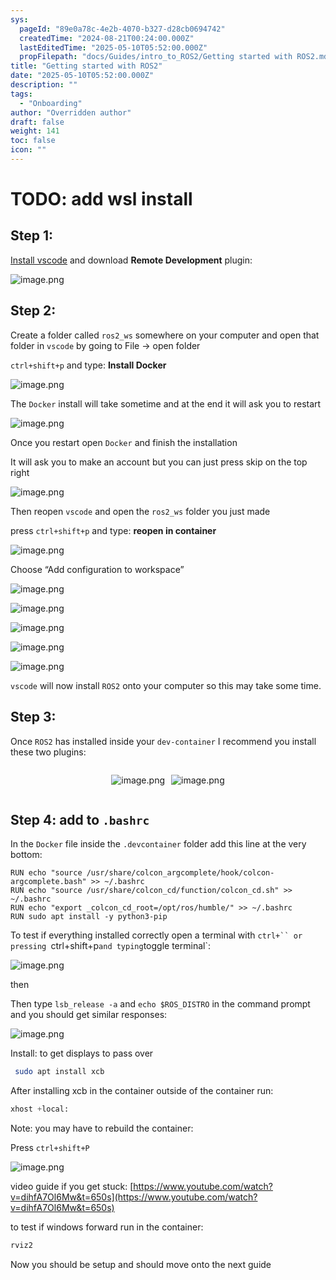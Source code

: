 ```yaml
---
sys:
  pageId: "89e0a78c-4e2b-4070-b327-d28cb0694742"
  createdTime: "2024-08-21T00:24:00.000Z"
  lastEditedTime: "2025-05-10T05:52:00.000Z"
  propFilepath: "docs/Guides/intro_to_ROS2/Getting started with ROS2.md"
title: "Getting started with ROS2"
date: "2025-05-10T05:52:00.000Z"
description: ""
tags:
  - "Onboarding"
author: "Overridden author"
draft: false
weight: 141
toc: false
icon: ""
---
```


# TODO: add wsl install

## Step 1:

[Install vscode](https://code.visualstudio.com/download) and download **Remote Development** plugin:

![image.png](https://prod-files-secure.s3.us-west-2.amazonaws.com/d518164a-d88e-44d1-a4ee-3adb3bd8bce0/efb52993-1881-4a40-b95e-6f020334f022/image.png?X-Amz-Algorithm=AWS4-HMAC-SHA256&X-Amz-Content-Sha256=UNSIGNED-PAYLOAD&X-Amz-Credential=ASIAZI2LB466Z37Y7IDS%2F20250718%2Fus-west-2%2Fs3%2Faws4_request&X-Amz-Date=20250718T181252Z&X-Amz-Expires=3600&X-Amz-Security-Token=IQoJb3JpZ2luX2VjEHoaCXVzLXdlc3QtMiJIMEYCIQCVtBNgrAX%2B2ilaFjvYfNYF7yeEdEyz%2BiHFK%2B4HMOYi%2BwIhAPKkijf73Ah5Nxp%2FF3bmTsnkGsK%2BtlBAfng37jXW1rluKogECJP%2F%2F%2F%2F%2F%2F%2F%2F%2F%2FwEQABoMNjM3NDIzMTgzODA1IgwOBnmjgwLIZppCJuEq3APDPMomFiLN59uLwCbfT2tQPJZDPN9QIOcObouHcR9BgmdwbuMy1qrelAW6tmb9p7iZcg%2FvKrrEAaqULHexd2LO7t9q5zp71s%2FVIBEiKbzzXIoLu1OA8zlrooeccbcGq96mWvgRpEg%2FESXaffXzyzmbIljGCzsJ%2F%2FwuSKbVFH45CWKq2lcgW2jFL8rEriCx%2Bi2ga%2BPOs8uZyOYKO7OZxrYmK6mbRz%2BJJBPyR4COqUPtaB1%2Fkx6xLSlQsGVfzCC3TqJVg%2BivKr9%2BpUkPY2JtwklYvgggC%2Bu9BtBxsezyAFQuLSmzl%2BXrV6ND7ZdvDYOIBFfObf246VAybTzMCrPghYDhKrp1%2BO7ThkSncNvY8XqhCwxc2nshjXKAhLoLujuil9FFI%2B1iFtrFmziq4%2FeVp905NHZpgbsUV%2FqaQ8lneLvOIi7KgA1u2iweaEmMirbJOenSleGu6oie1IvpLAIeW%2FMnQvLWmgvHvIvPDrxsft0u0GkWkcxz4EjhwXdCnatpMw2n1C7zZODnmm7vPvRtTLdpazNH2Ab6ZcjmOSzCefDytW%2F6V20OWcud4BxgPnFj9zF%2BzrlICcAMBPRni8WkhirIt1%2BQ63ymzED191p6IgW8WLlrtbevo2reCzyzVTCGmurDBjqkAcGZX73a1Qh6ilqtyRFow1NuifZt44UjOBxO4jEPgzYhSJ0zCsRMNvcox%2F7mAYUgW1QCC0jKGOQxGS7av3r%2BBaRfF32Im%2Fk%2FMFGu9DyCrmJIcZAfwLdKvPE1Yw5NcYCX%2FG%2BGjztJMMOFLOR1gT3kVSudr5uHJYja0J4W4FMIEmQ5wbO9ocCVfDlOLCfDa2%2By4fbBevpdQvq2VH07eRm%2F0i5nVdlY&X-Amz-Signature=8e89b15822a8a743d68d6c79fa006a688d2d1bebaa83e1c1ddc1609ae7485386&X-Amz-SignedHeaders=host&x-amz-checksum-mode=ENABLED&x-id=GetObject)

## Step 2:

Create a folder called `ros2_ws` somewhere on your computer and open that folder in `vscode` by going to File → open folder 

`ctrl+shift+p` and type: **Install Docker**

![image.png](https://prod-files-secure.s3.us-west-2.amazonaws.com/d518164a-d88e-44d1-a4ee-3adb3bd8bce0/2269dc0e-1cd5-47ff-bceb-c04ad9b2eab0/image.png?X-Amz-Algorithm=AWS4-HMAC-SHA256&X-Amz-Content-Sha256=UNSIGNED-PAYLOAD&X-Amz-Credential=ASIAZI2LB466Z37Y7IDS%2F20250718%2Fus-west-2%2Fs3%2Faws4_request&X-Amz-Date=20250718T181252Z&X-Amz-Expires=3600&X-Amz-Security-Token=IQoJb3JpZ2luX2VjEHoaCXVzLXdlc3QtMiJIMEYCIQCVtBNgrAX%2B2ilaFjvYfNYF7yeEdEyz%2BiHFK%2B4HMOYi%2BwIhAPKkijf73Ah5Nxp%2FF3bmTsnkGsK%2BtlBAfng37jXW1rluKogECJP%2F%2F%2F%2F%2F%2F%2F%2F%2F%2FwEQABoMNjM3NDIzMTgzODA1IgwOBnmjgwLIZppCJuEq3APDPMomFiLN59uLwCbfT2tQPJZDPN9QIOcObouHcR9BgmdwbuMy1qrelAW6tmb9p7iZcg%2FvKrrEAaqULHexd2LO7t9q5zp71s%2FVIBEiKbzzXIoLu1OA8zlrooeccbcGq96mWvgRpEg%2FESXaffXzyzmbIljGCzsJ%2F%2FwuSKbVFH45CWKq2lcgW2jFL8rEriCx%2Bi2ga%2BPOs8uZyOYKO7OZxrYmK6mbRz%2BJJBPyR4COqUPtaB1%2Fkx6xLSlQsGVfzCC3TqJVg%2BivKr9%2BpUkPY2JtwklYvgggC%2Bu9BtBxsezyAFQuLSmzl%2BXrV6ND7ZdvDYOIBFfObf246VAybTzMCrPghYDhKrp1%2BO7ThkSncNvY8XqhCwxc2nshjXKAhLoLujuil9FFI%2B1iFtrFmziq4%2FeVp905NHZpgbsUV%2FqaQ8lneLvOIi7KgA1u2iweaEmMirbJOenSleGu6oie1IvpLAIeW%2FMnQvLWmgvHvIvPDrxsft0u0GkWkcxz4EjhwXdCnatpMw2n1C7zZODnmm7vPvRtTLdpazNH2Ab6ZcjmOSzCefDytW%2F6V20OWcud4BxgPnFj9zF%2BzrlICcAMBPRni8WkhirIt1%2BQ63ymzED191p6IgW8WLlrtbevo2reCzyzVTCGmurDBjqkAcGZX73a1Qh6ilqtyRFow1NuifZt44UjOBxO4jEPgzYhSJ0zCsRMNvcox%2F7mAYUgW1QCC0jKGOQxGS7av3r%2BBaRfF32Im%2Fk%2FMFGu9DyCrmJIcZAfwLdKvPE1Yw5NcYCX%2FG%2BGjztJMMOFLOR1gT3kVSudr5uHJYja0J4W4FMIEmQ5wbO9ocCVfDlOLCfDa2%2By4fbBevpdQvq2VH07eRm%2F0i5nVdlY&X-Amz-Signature=606a3132b58b12f40619a2f3d0a66da55a4b2f99642f1fec01ac74d7b8182b5a&X-Amz-SignedHeaders=host&x-amz-checksum-mode=ENABLED&x-id=GetObject)

The `Docker` install will take sometime and at the end it will ask you to restart

![image.png](https://prod-files-secure.s3.us-west-2.amazonaws.com/d518164a-d88e-44d1-a4ee-3adb3bd8bce0/ed233f78-be33-4b1f-b89c-9c346c0e961e/image.png?X-Amz-Algorithm=AWS4-HMAC-SHA256&X-Amz-Content-Sha256=UNSIGNED-PAYLOAD&X-Amz-Credential=ASIAZI2LB466Z37Y7IDS%2F20250718%2Fus-west-2%2Fs3%2Faws4_request&X-Amz-Date=20250718T181252Z&X-Amz-Expires=3600&X-Amz-Security-Token=IQoJb3JpZ2luX2VjEHoaCXVzLXdlc3QtMiJIMEYCIQCVtBNgrAX%2B2ilaFjvYfNYF7yeEdEyz%2BiHFK%2B4HMOYi%2BwIhAPKkijf73Ah5Nxp%2FF3bmTsnkGsK%2BtlBAfng37jXW1rluKogECJP%2F%2F%2F%2F%2F%2F%2F%2F%2F%2FwEQABoMNjM3NDIzMTgzODA1IgwOBnmjgwLIZppCJuEq3APDPMomFiLN59uLwCbfT2tQPJZDPN9QIOcObouHcR9BgmdwbuMy1qrelAW6tmb9p7iZcg%2FvKrrEAaqULHexd2LO7t9q5zp71s%2FVIBEiKbzzXIoLu1OA8zlrooeccbcGq96mWvgRpEg%2FESXaffXzyzmbIljGCzsJ%2F%2FwuSKbVFH45CWKq2lcgW2jFL8rEriCx%2Bi2ga%2BPOs8uZyOYKO7OZxrYmK6mbRz%2BJJBPyR4COqUPtaB1%2Fkx6xLSlQsGVfzCC3TqJVg%2BivKr9%2BpUkPY2JtwklYvgggC%2Bu9BtBxsezyAFQuLSmzl%2BXrV6ND7ZdvDYOIBFfObf246VAybTzMCrPghYDhKrp1%2BO7ThkSncNvY8XqhCwxc2nshjXKAhLoLujuil9FFI%2B1iFtrFmziq4%2FeVp905NHZpgbsUV%2FqaQ8lneLvOIi7KgA1u2iweaEmMirbJOenSleGu6oie1IvpLAIeW%2FMnQvLWmgvHvIvPDrxsft0u0GkWkcxz4EjhwXdCnatpMw2n1C7zZODnmm7vPvRtTLdpazNH2Ab6ZcjmOSzCefDytW%2F6V20OWcud4BxgPnFj9zF%2BzrlICcAMBPRni8WkhirIt1%2BQ63ymzED191p6IgW8WLlrtbevo2reCzyzVTCGmurDBjqkAcGZX73a1Qh6ilqtyRFow1NuifZt44UjOBxO4jEPgzYhSJ0zCsRMNvcox%2F7mAYUgW1QCC0jKGOQxGS7av3r%2BBaRfF32Im%2Fk%2FMFGu9DyCrmJIcZAfwLdKvPE1Yw5NcYCX%2FG%2BGjztJMMOFLOR1gT3kVSudr5uHJYja0J4W4FMIEmQ5wbO9ocCVfDlOLCfDa2%2By4fbBevpdQvq2VH07eRm%2F0i5nVdlY&X-Amz-Signature=df1d5e560fb8fabb4e37948387964ae2e62e47884864d71d1c54289d218fd54f&X-Amz-SignedHeaders=host&x-amz-checksum-mode=ENABLED&x-id=GetObject)

Once you restart open `Docker` and finish the installation

It will ask you to make an account but you can just press skip on the top right

![image.png](https://prod-files-secure.s3.us-west-2.amazonaws.com/d518164a-d88e-44d1-a4ee-3adb3bd8bce0/21010ad9-1659-4fd9-9f59-9932a09b2a3d/image.png?X-Amz-Algorithm=AWS4-HMAC-SHA256&X-Amz-Content-Sha256=UNSIGNED-PAYLOAD&X-Amz-Credential=ASIAZI2LB466Z37Y7IDS%2F20250718%2Fus-west-2%2Fs3%2Faws4_request&X-Amz-Date=20250718T181252Z&X-Amz-Expires=3600&X-Amz-Security-Token=IQoJb3JpZ2luX2VjEHoaCXVzLXdlc3QtMiJIMEYCIQCVtBNgrAX%2B2ilaFjvYfNYF7yeEdEyz%2BiHFK%2B4HMOYi%2BwIhAPKkijf73Ah5Nxp%2FF3bmTsnkGsK%2BtlBAfng37jXW1rluKogECJP%2F%2F%2F%2F%2F%2F%2F%2F%2F%2FwEQABoMNjM3NDIzMTgzODA1IgwOBnmjgwLIZppCJuEq3APDPMomFiLN59uLwCbfT2tQPJZDPN9QIOcObouHcR9BgmdwbuMy1qrelAW6tmb9p7iZcg%2FvKrrEAaqULHexd2LO7t9q5zp71s%2FVIBEiKbzzXIoLu1OA8zlrooeccbcGq96mWvgRpEg%2FESXaffXzyzmbIljGCzsJ%2F%2FwuSKbVFH45CWKq2lcgW2jFL8rEriCx%2Bi2ga%2BPOs8uZyOYKO7OZxrYmK6mbRz%2BJJBPyR4COqUPtaB1%2Fkx6xLSlQsGVfzCC3TqJVg%2BivKr9%2BpUkPY2JtwklYvgggC%2Bu9BtBxsezyAFQuLSmzl%2BXrV6ND7ZdvDYOIBFfObf246VAybTzMCrPghYDhKrp1%2BO7ThkSncNvY8XqhCwxc2nshjXKAhLoLujuil9FFI%2B1iFtrFmziq4%2FeVp905NHZpgbsUV%2FqaQ8lneLvOIi7KgA1u2iweaEmMirbJOenSleGu6oie1IvpLAIeW%2FMnQvLWmgvHvIvPDrxsft0u0GkWkcxz4EjhwXdCnatpMw2n1C7zZODnmm7vPvRtTLdpazNH2Ab6ZcjmOSzCefDytW%2F6V20OWcud4BxgPnFj9zF%2BzrlICcAMBPRni8WkhirIt1%2BQ63ymzED191p6IgW8WLlrtbevo2reCzyzVTCGmurDBjqkAcGZX73a1Qh6ilqtyRFow1NuifZt44UjOBxO4jEPgzYhSJ0zCsRMNvcox%2F7mAYUgW1QCC0jKGOQxGS7av3r%2BBaRfF32Im%2Fk%2FMFGu9DyCrmJIcZAfwLdKvPE1Yw5NcYCX%2FG%2BGjztJMMOFLOR1gT3kVSudr5uHJYja0J4W4FMIEmQ5wbO9ocCVfDlOLCfDa2%2By4fbBevpdQvq2VH07eRm%2F0i5nVdlY&X-Amz-Signature=1b64b17cd1c81036e88ccbd99f4f33ae360c7e35262aec57865ed8f4b926869e&X-Amz-SignedHeaders=host&x-amz-checksum-mode=ENABLED&x-id=GetObject)

Then reopen `vscode` and open the `ros2_ws` folder you just made

press `ctrl+shift+p` and type: **reopen in container**

![image.png](https://prod-files-secure.s3.us-west-2.amazonaws.com/d518164a-d88e-44d1-a4ee-3adb3bd8bce0/4e93b8c2-41ad-488c-8095-c74205196118/image.png?X-Amz-Algorithm=AWS4-HMAC-SHA256&X-Amz-Content-Sha256=UNSIGNED-PAYLOAD&X-Amz-Credential=ASIAZI2LB466Z37Y7IDS%2F20250718%2Fus-west-2%2Fs3%2Faws4_request&X-Amz-Date=20250718T181252Z&X-Amz-Expires=3600&X-Amz-Security-Token=IQoJb3JpZ2luX2VjEHoaCXVzLXdlc3QtMiJIMEYCIQCVtBNgrAX%2B2ilaFjvYfNYF7yeEdEyz%2BiHFK%2B4HMOYi%2BwIhAPKkijf73Ah5Nxp%2FF3bmTsnkGsK%2BtlBAfng37jXW1rluKogECJP%2F%2F%2F%2F%2F%2F%2F%2F%2F%2FwEQABoMNjM3NDIzMTgzODA1IgwOBnmjgwLIZppCJuEq3APDPMomFiLN59uLwCbfT2tQPJZDPN9QIOcObouHcR9BgmdwbuMy1qrelAW6tmb9p7iZcg%2FvKrrEAaqULHexd2LO7t9q5zp71s%2FVIBEiKbzzXIoLu1OA8zlrooeccbcGq96mWvgRpEg%2FESXaffXzyzmbIljGCzsJ%2F%2FwuSKbVFH45CWKq2lcgW2jFL8rEriCx%2Bi2ga%2BPOs8uZyOYKO7OZxrYmK6mbRz%2BJJBPyR4COqUPtaB1%2Fkx6xLSlQsGVfzCC3TqJVg%2BivKr9%2BpUkPY2JtwklYvgggC%2Bu9BtBxsezyAFQuLSmzl%2BXrV6ND7ZdvDYOIBFfObf246VAybTzMCrPghYDhKrp1%2BO7ThkSncNvY8XqhCwxc2nshjXKAhLoLujuil9FFI%2B1iFtrFmziq4%2FeVp905NHZpgbsUV%2FqaQ8lneLvOIi7KgA1u2iweaEmMirbJOenSleGu6oie1IvpLAIeW%2FMnQvLWmgvHvIvPDrxsft0u0GkWkcxz4EjhwXdCnatpMw2n1C7zZODnmm7vPvRtTLdpazNH2Ab6ZcjmOSzCefDytW%2F6V20OWcud4BxgPnFj9zF%2BzrlICcAMBPRni8WkhirIt1%2BQ63ymzED191p6IgW8WLlrtbevo2reCzyzVTCGmurDBjqkAcGZX73a1Qh6ilqtyRFow1NuifZt44UjOBxO4jEPgzYhSJ0zCsRMNvcox%2F7mAYUgW1QCC0jKGOQxGS7av3r%2BBaRfF32Im%2Fk%2FMFGu9DyCrmJIcZAfwLdKvPE1Yw5NcYCX%2FG%2BGjztJMMOFLOR1gT3kVSudr5uHJYja0J4W4FMIEmQ5wbO9ocCVfDlOLCfDa2%2By4fbBevpdQvq2VH07eRm%2F0i5nVdlY&X-Amz-Signature=882a84cd7880d5af6fffb696467299faada1292f8ecd4ca025c46c73f10e0b57&X-Amz-SignedHeaders=host&x-amz-checksum-mode=ENABLED&x-id=GetObject)

Choose “Add configuration to workspace”

![image.png](https://prod-files-secure.s3.us-west-2.amazonaws.com/d518164a-d88e-44d1-a4ee-3adb3bd8bce0/9560b282-5060-4989-ba37-97e7b2c22476/image.png?X-Amz-Algorithm=AWS4-HMAC-SHA256&X-Amz-Content-Sha256=UNSIGNED-PAYLOAD&X-Amz-Credential=ASIAZI2LB466Z37Y7IDS%2F20250718%2Fus-west-2%2Fs3%2Faws4_request&X-Amz-Date=20250718T181252Z&X-Amz-Expires=3600&X-Amz-Security-Token=IQoJb3JpZ2luX2VjEHoaCXVzLXdlc3QtMiJIMEYCIQCVtBNgrAX%2B2ilaFjvYfNYF7yeEdEyz%2BiHFK%2B4HMOYi%2BwIhAPKkijf73Ah5Nxp%2FF3bmTsnkGsK%2BtlBAfng37jXW1rluKogECJP%2F%2F%2F%2F%2F%2F%2F%2F%2F%2FwEQABoMNjM3NDIzMTgzODA1IgwOBnmjgwLIZppCJuEq3APDPMomFiLN59uLwCbfT2tQPJZDPN9QIOcObouHcR9BgmdwbuMy1qrelAW6tmb9p7iZcg%2FvKrrEAaqULHexd2LO7t9q5zp71s%2FVIBEiKbzzXIoLu1OA8zlrooeccbcGq96mWvgRpEg%2FESXaffXzyzmbIljGCzsJ%2F%2FwuSKbVFH45CWKq2lcgW2jFL8rEriCx%2Bi2ga%2BPOs8uZyOYKO7OZxrYmK6mbRz%2BJJBPyR4COqUPtaB1%2Fkx6xLSlQsGVfzCC3TqJVg%2BivKr9%2BpUkPY2JtwklYvgggC%2Bu9BtBxsezyAFQuLSmzl%2BXrV6ND7ZdvDYOIBFfObf246VAybTzMCrPghYDhKrp1%2BO7ThkSncNvY8XqhCwxc2nshjXKAhLoLujuil9FFI%2B1iFtrFmziq4%2FeVp905NHZpgbsUV%2FqaQ8lneLvOIi7KgA1u2iweaEmMirbJOenSleGu6oie1IvpLAIeW%2FMnQvLWmgvHvIvPDrxsft0u0GkWkcxz4EjhwXdCnatpMw2n1C7zZODnmm7vPvRtTLdpazNH2Ab6ZcjmOSzCefDytW%2F6V20OWcud4BxgPnFj9zF%2BzrlICcAMBPRni8WkhirIt1%2BQ63ymzED191p6IgW8WLlrtbevo2reCzyzVTCGmurDBjqkAcGZX73a1Qh6ilqtyRFow1NuifZt44UjOBxO4jEPgzYhSJ0zCsRMNvcox%2F7mAYUgW1QCC0jKGOQxGS7av3r%2BBaRfF32Im%2Fk%2FMFGu9DyCrmJIcZAfwLdKvPE1Yw5NcYCX%2FG%2BGjztJMMOFLOR1gT3kVSudr5uHJYja0J4W4FMIEmQ5wbO9ocCVfDlOLCfDa2%2By4fbBevpdQvq2VH07eRm%2F0i5nVdlY&X-Amz-Signature=eb44cbeaf1c5a0f2ef1ca4c28f4a31a968db48bd79a1a6bc38cad77018fc67b9&X-Amz-SignedHeaders=host&x-amz-checksum-mode=ENABLED&x-id=GetObject)

![image.png](https://prod-files-secure.s3.us-west-2.amazonaws.com/d518164a-d88e-44d1-a4ee-3adb3bd8bce0/2ee63f81-886b-48e8-a553-dc6e5eac99e4/image.png?X-Amz-Algorithm=AWS4-HMAC-SHA256&X-Amz-Content-Sha256=UNSIGNED-PAYLOAD&X-Amz-Credential=ASIAZI2LB466Z37Y7IDS%2F20250718%2Fus-west-2%2Fs3%2Faws4_request&X-Amz-Date=20250718T181252Z&X-Amz-Expires=3600&X-Amz-Security-Token=IQoJb3JpZ2luX2VjEHoaCXVzLXdlc3QtMiJIMEYCIQCVtBNgrAX%2B2ilaFjvYfNYF7yeEdEyz%2BiHFK%2B4HMOYi%2BwIhAPKkijf73Ah5Nxp%2FF3bmTsnkGsK%2BtlBAfng37jXW1rluKogECJP%2F%2F%2F%2F%2F%2F%2F%2F%2F%2FwEQABoMNjM3NDIzMTgzODA1IgwOBnmjgwLIZppCJuEq3APDPMomFiLN59uLwCbfT2tQPJZDPN9QIOcObouHcR9BgmdwbuMy1qrelAW6tmb9p7iZcg%2FvKrrEAaqULHexd2LO7t9q5zp71s%2FVIBEiKbzzXIoLu1OA8zlrooeccbcGq96mWvgRpEg%2FESXaffXzyzmbIljGCzsJ%2F%2FwuSKbVFH45CWKq2lcgW2jFL8rEriCx%2Bi2ga%2BPOs8uZyOYKO7OZxrYmK6mbRz%2BJJBPyR4COqUPtaB1%2Fkx6xLSlQsGVfzCC3TqJVg%2BivKr9%2BpUkPY2JtwklYvgggC%2Bu9BtBxsezyAFQuLSmzl%2BXrV6ND7ZdvDYOIBFfObf246VAybTzMCrPghYDhKrp1%2BO7ThkSncNvY8XqhCwxc2nshjXKAhLoLujuil9FFI%2B1iFtrFmziq4%2FeVp905NHZpgbsUV%2FqaQ8lneLvOIi7KgA1u2iweaEmMirbJOenSleGu6oie1IvpLAIeW%2FMnQvLWmgvHvIvPDrxsft0u0GkWkcxz4EjhwXdCnatpMw2n1C7zZODnmm7vPvRtTLdpazNH2Ab6ZcjmOSzCefDytW%2F6V20OWcud4BxgPnFj9zF%2BzrlICcAMBPRni8WkhirIt1%2BQ63ymzED191p6IgW8WLlrtbevo2reCzyzVTCGmurDBjqkAcGZX73a1Qh6ilqtyRFow1NuifZt44UjOBxO4jEPgzYhSJ0zCsRMNvcox%2F7mAYUgW1QCC0jKGOQxGS7av3r%2BBaRfF32Im%2Fk%2FMFGu9DyCrmJIcZAfwLdKvPE1Yw5NcYCX%2FG%2BGjztJMMOFLOR1gT3kVSudr5uHJYja0J4W4FMIEmQ5wbO9ocCVfDlOLCfDa2%2By4fbBevpdQvq2VH07eRm%2F0i5nVdlY&X-Amz-Signature=aebae896ed287b4acb427deecdf2d93a1611f5f7b6c0447b78928067d76c0ebc&X-Amz-SignedHeaders=host&x-amz-checksum-mode=ENABLED&x-id=GetObject)

![image.png](https://prod-files-secure.s3.us-west-2.amazonaws.com/d518164a-d88e-44d1-a4ee-3adb3bd8bce0/ae1580b2-b048-407e-aed9-b584224a7a04/image.png?X-Amz-Algorithm=AWS4-HMAC-SHA256&X-Amz-Content-Sha256=UNSIGNED-PAYLOAD&X-Amz-Credential=ASIAZI2LB466Z37Y7IDS%2F20250718%2Fus-west-2%2Fs3%2Faws4_request&X-Amz-Date=20250718T181252Z&X-Amz-Expires=3600&X-Amz-Security-Token=IQoJb3JpZ2luX2VjEHoaCXVzLXdlc3QtMiJIMEYCIQCVtBNgrAX%2B2ilaFjvYfNYF7yeEdEyz%2BiHFK%2B4HMOYi%2BwIhAPKkijf73Ah5Nxp%2FF3bmTsnkGsK%2BtlBAfng37jXW1rluKogECJP%2F%2F%2F%2F%2F%2F%2F%2F%2F%2FwEQABoMNjM3NDIzMTgzODA1IgwOBnmjgwLIZppCJuEq3APDPMomFiLN59uLwCbfT2tQPJZDPN9QIOcObouHcR9BgmdwbuMy1qrelAW6tmb9p7iZcg%2FvKrrEAaqULHexd2LO7t9q5zp71s%2FVIBEiKbzzXIoLu1OA8zlrooeccbcGq96mWvgRpEg%2FESXaffXzyzmbIljGCzsJ%2F%2FwuSKbVFH45CWKq2lcgW2jFL8rEriCx%2Bi2ga%2BPOs8uZyOYKO7OZxrYmK6mbRz%2BJJBPyR4COqUPtaB1%2Fkx6xLSlQsGVfzCC3TqJVg%2BivKr9%2BpUkPY2JtwklYvgggC%2Bu9BtBxsezyAFQuLSmzl%2BXrV6ND7ZdvDYOIBFfObf246VAybTzMCrPghYDhKrp1%2BO7ThkSncNvY8XqhCwxc2nshjXKAhLoLujuil9FFI%2B1iFtrFmziq4%2FeVp905NHZpgbsUV%2FqaQ8lneLvOIi7KgA1u2iweaEmMirbJOenSleGu6oie1IvpLAIeW%2FMnQvLWmgvHvIvPDrxsft0u0GkWkcxz4EjhwXdCnatpMw2n1C7zZODnmm7vPvRtTLdpazNH2Ab6ZcjmOSzCefDytW%2F6V20OWcud4BxgPnFj9zF%2BzrlICcAMBPRni8WkhirIt1%2BQ63ymzED191p6IgW8WLlrtbevo2reCzyzVTCGmurDBjqkAcGZX73a1Qh6ilqtyRFow1NuifZt44UjOBxO4jEPgzYhSJ0zCsRMNvcox%2F7mAYUgW1QCC0jKGOQxGS7av3r%2BBaRfF32Im%2Fk%2FMFGu9DyCrmJIcZAfwLdKvPE1Yw5NcYCX%2FG%2BGjztJMMOFLOR1gT3kVSudr5uHJYja0J4W4FMIEmQ5wbO9ocCVfDlOLCfDa2%2By4fbBevpdQvq2VH07eRm%2F0i5nVdlY&X-Amz-Signature=f200c0416db35b785ffbaba997ae5fc63ab8482ed650f7a7585ddbf589f59b17&X-Amz-SignedHeaders=host&x-amz-checksum-mode=ENABLED&x-id=GetObject)

![image.png](https://prod-files-secure.s3.us-west-2.amazonaws.com/d518164a-d88e-44d1-a4ee-3adb3bd8bce0/53255b28-f75e-430f-b9e3-c0ac8577e42b/image.png?X-Amz-Algorithm=AWS4-HMAC-SHA256&X-Amz-Content-Sha256=UNSIGNED-PAYLOAD&X-Amz-Credential=ASIAZI2LB466Z37Y7IDS%2F20250718%2Fus-west-2%2Fs3%2Faws4_request&X-Amz-Date=20250718T181252Z&X-Amz-Expires=3600&X-Amz-Security-Token=IQoJb3JpZ2luX2VjEHoaCXVzLXdlc3QtMiJIMEYCIQCVtBNgrAX%2B2ilaFjvYfNYF7yeEdEyz%2BiHFK%2B4HMOYi%2BwIhAPKkijf73Ah5Nxp%2FF3bmTsnkGsK%2BtlBAfng37jXW1rluKogECJP%2F%2F%2F%2F%2F%2F%2F%2F%2F%2FwEQABoMNjM3NDIzMTgzODA1IgwOBnmjgwLIZppCJuEq3APDPMomFiLN59uLwCbfT2tQPJZDPN9QIOcObouHcR9BgmdwbuMy1qrelAW6tmb9p7iZcg%2FvKrrEAaqULHexd2LO7t9q5zp71s%2FVIBEiKbzzXIoLu1OA8zlrooeccbcGq96mWvgRpEg%2FESXaffXzyzmbIljGCzsJ%2F%2FwuSKbVFH45CWKq2lcgW2jFL8rEriCx%2Bi2ga%2BPOs8uZyOYKO7OZxrYmK6mbRz%2BJJBPyR4COqUPtaB1%2Fkx6xLSlQsGVfzCC3TqJVg%2BivKr9%2BpUkPY2JtwklYvgggC%2Bu9BtBxsezyAFQuLSmzl%2BXrV6ND7ZdvDYOIBFfObf246VAybTzMCrPghYDhKrp1%2BO7ThkSncNvY8XqhCwxc2nshjXKAhLoLujuil9FFI%2B1iFtrFmziq4%2FeVp905NHZpgbsUV%2FqaQ8lneLvOIi7KgA1u2iweaEmMirbJOenSleGu6oie1IvpLAIeW%2FMnQvLWmgvHvIvPDrxsft0u0GkWkcxz4EjhwXdCnatpMw2n1C7zZODnmm7vPvRtTLdpazNH2Ab6ZcjmOSzCefDytW%2F6V20OWcud4BxgPnFj9zF%2BzrlICcAMBPRni8WkhirIt1%2BQ63ymzED191p6IgW8WLlrtbevo2reCzyzVTCGmurDBjqkAcGZX73a1Qh6ilqtyRFow1NuifZt44UjOBxO4jEPgzYhSJ0zCsRMNvcox%2F7mAYUgW1QCC0jKGOQxGS7av3r%2BBaRfF32Im%2Fk%2FMFGu9DyCrmJIcZAfwLdKvPE1Yw5NcYCX%2FG%2BGjztJMMOFLOR1gT3kVSudr5uHJYja0J4W4FMIEmQ5wbO9ocCVfDlOLCfDa2%2By4fbBevpdQvq2VH07eRm%2F0i5nVdlY&X-Amz-Signature=7c2237d12dfe7b69b275c03b66af9b69494420bbb050d0e5abbb7fa89e26bfcb&X-Amz-SignedHeaders=host&x-amz-checksum-mode=ENABLED&x-id=GetObject)

![image.png](https://prod-files-secure.s3.us-west-2.amazonaws.com/d518164a-d88e-44d1-a4ee-3adb3bd8bce0/7c562767-5af9-4ffb-97d1-327bcdf4ee00/image.png?X-Amz-Algorithm=AWS4-HMAC-SHA256&X-Amz-Content-Sha256=UNSIGNED-PAYLOAD&X-Amz-Credential=ASIAZI2LB466Z37Y7IDS%2F20250718%2Fus-west-2%2Fs3%2Faws4_request&X-Amz-Date=20250718T181252Z&X-Amz-Expires=3600&X-Amz-Security-Token=IQoJb3JpZ2luX2VjEHoaCXVzLXdlc3QtMiJIMEYCIQCVtBNgrAX%2B2ilaFjvYfNYF7yeEdEyz%2BiHFK%2B4HMOYi%2BwIhAPKkijf73Ah5Nxp%2FF3bmTsnkGsK%2BtlBAfng37jXW1rluKogECJP%2F%2F%2F%2F%2F%2F%2F%2F%2F%2FwEQABoMNjM3NDIzMTgzODA1IgwOBnmjgwLIZppCJuEq3APDPMomFiLN59uLwCbfT2tQPJZDPN9QIOcObouHcR9BgmdwbuMy1qrelAW6tmb9p7iZcg%2FvKrrEAaqULHexd2LO7t9q5zp71s%2FVIBEiKbzzXIoLu1OA8zlrooeccbcGq96mWvgRpEg%2FESXaffXzyzmbIljGCzsJ%2F%2FwuSKbVFH45CWKq2lcgW2jFL8rEriCx%2Bi2ga%2BPOs8uZyOYKO7OZxrYmK6mbRz%2BJJBPyR4COqUPtaB1%2Fkx6xLSlQsGVfzCC3TqJVg%2BivKr9%2BpUkPY2JtwklYvgggC%2Bu9BtBxsezyAFQuLSmzl%2BXrV6ND7ZdvDYOIBFfObf246VAybTzMCrPghYDhKrp1%2BO7ThkSncNvY8XqhCwxc2nshjXKAhLoLujuil9FFI%2B1iFtrFmziq4%2FeVp905NHZpgbsUV%2FqaQ8lneLvOIi7KgA1u2iweaEmMirbJOenSleGu6oie1IvpLAIeW%2FMnQvLWmgvHvIvPDrxsft0u0GkWkcxz4EjhwXdCnatpMw2n1C7zZODnmm7vPvRtTLdpazNH2Ab6ZcjmOSzCefDytW%2F6V20OWcud4BxgPnFj9zF%2BzrlICcAMBPRni8WkhirIt1%2BQ63ymzED191p6IgW8WLlrtbevo2reCzyzVTCGmurDBjqkAcGZX73a1Qh6ilqtyRFow1NuifZt44UjOBxO4jEPgzYhSJ0zCsRMNvcox%2F7mAYUgW1QCC0jKGOQxGS7av3r%2BBaRfF32Im%2Fk%2FMFGu9DyCrmJIcZAfwLdKvPE1Yw5NcYCX%2FG%2BGjztJMMOFLOR1gT3kVSudr5uHJYja0J4W4FMIEmQ5wbO9ocCVfDlOLCfDa2%2By4fbBevpdQvq2VH07eRm%2F0i5nVdlY&X-Amz-Signature=f540f7b35cca66215ba84cb2bfd12f66c1447ebea48341cf11fbd6fb182a4cef&X-Amz-SignedHeaders=host&x-amz-checksum-mode=ENABLED&x-id=GetObject)

`vscode` will now install `ROS2` onto your computer so this may take some time.

## Step 3:

Once `ROS2` has installed inside your `dev-container` I recommend you install these two plugins:

<div style="display: flex;flex-direction: row; column-gap:10px; max-width: 630px;justify-content: center;">
<div>

![image.png](https://prod-files-secure.s3.us-west-2.amazonaws.com/d518164a-d88e-44d1-a4ee-3adb3bd8bce0/3fc3d550-5a54-4ba1-ba6b-faa01cdb7369/image.png?X-Amz-Algorithm=AWS4-HMAC-SHA256&X-Amz-Content-Sha256=UNSIGNED-PAYLOAD&X-Amz-Credential=ASIAZI2LB466WX4TRXBA%2F20250718%2Fus-west-2%2Fs3%2Faws4_request&X-Amz-Date=20250718T181253Z&X-Amz-Expires=3600&X-Amz-Security-Token=IQoJb3JpZ2luX2VjEHoaCXVzLXdlc3QtMiJIMEYCIQDYKKcossKzCSuEUs%2B3mD8htthMDLwKVjc9HczyfkEpJAIhAIxhobohWozhmjCySd6skbQAX%2BCr1XKw0%2FNychDv2Mp8KogECJP%2F%2F%2F%2F%2F%2F%2F%2F%2F%2FwEQABoMNjM3NDIzMTgzODA1Igx5Tc5K3hof55uix%2Fwq3AMG7PL27NpDDlx34%2FnsMSEtz5uCbv1hmlz%2FkJ6kKtdhSwKaXBhCYFn7puX%2FYyxVFBeWJ3%2FEHFeOxghT0aQ3yPCGQiCndBPbKzwp2grr7ZgmslwtOe7XrRn4K86u%2BHD%2F8MfHZ%2FgBit88eu%2BXOikY7Gg3FMesDAITt%2BIwWI9zQ7fm8gnScm78xXY2RkIRS%2BxroSt8rGhl1SX4CAkgq1%2BnTTuddHyWvAsA%2Bh%2BOc9DasEah8klDIhP%2BQsZ7CNlsY1ookB9KeaZIOnK17asWSzVAendGwbcmp%2FAbUboFxQsbAV4qKTkyV22wUnSfaRpY%2Fzybo3HGftfyZioRNAhmtgQRggQJzR0UyqMPhA0vv%2FOd5V0PsooHf3C5Uz6gFNzSXi5X7NMayC9C4WvkPFwJmAuaMopYK47T3imqZ7oBqCVYylmrXqVcr7zwLbQwRugijJ1U6QfMrzDN3B5P7r7eZa4W8WYAlaU78wfpEkyY1YvZO0nn77%2BbJy8eA%2FBzRhl1NqIZemdEX3h93D%2FFJNbcqqazSIviRwodm3RC9HZa6Wspt8OLl0PtnRU5xEjYGqhGlKmgZ0ItuTET5IUfBg96%2B9z3xPLnktvkefAChf97Ho99NO0crhVRlpeVA2Lw7s8wrTCDmurDBjqkAXHbJyl9P%2FVnWS98jdue%2F37y%2BuC7EvM8AWWI4gavjsXxeN1qmcDUvIuzzkEJONnuA3gXNkXWQ1KHL6uTkGwYdlf3YisbT3btEpdrODhVCeSS6vMp2B9FR7y28LWhFS%2FDsgLdL%2FyD3TYlbPGYQ3lsC7aW94gJ5qw%2FEGtplGydn4i1%2FBhP2C%2F5Pe42dvdblZJ%2BDSMsMZ8SaSRxqv547eOLMgwCchQv&X-Amz-Signature=1d1bc182038ccab251f74f146807882f66b4b1d0fe70bb0232a45df4bb52985a&X-Amz-SignedHeaders=host&x-amz-checksum-mode=ENABLED&x-id=GetObject)

</div>
<div>

![image.png](https://prod-files-secure.s3.us-west-2.amazonaws.com/d518164a-d88e-44d1-a4ee-3adb3bd8bce0/d994cc66-13c2-4093-a5a3-f84cf4601a82/image.png?X-Amz-Algorithm=AWS4-HMAC-SHA256&X-Amz-Content-Sha256=UNSIGNED-PAYLOAD&X-Amz-Credential=ASIAZI2LB466WLJXGFOY%2F20250718%2Fus-west-2%2Fs3%2Faws4_request&X-Amz-Date=20250718T181253Z&X-Amz-Expires=3600&X-Amz-Security-Token=IQoJb3JpZ2luX2VjEHoaCXVzLXdlc3QtMiJHMEUCIQDMeEYu1h4GIANBUXptmfw%2BMYEjmplFnBHmgpqw8IxpkAIgeLuF0u7F9qXsKDLJ%2B7Q6AKUl5KFJZbhAL9%2Fvdxox6TEqiAQIk%2F%2F%2F%2F%2F%2F%2F%2F%2F%2F%2FARAAGgw2Mzc0MjMxODM4MDUiDB1ntW%2BIum7fp%2FAWsircA9NcYJOm3Dy6vKDo03xIXznWB8ACn1BXlKGkqsbEhKwTnEfZTanWgHOI1kdS6Qtba6abnYorhND6%2FYRldaaJVFFIYB6CU378UC4o2K8s4rlpXpu5cOH6FmzOuiXcLUU%2BZuDK%2F4RkmgdP3AopM%2BqTm0km7h8FTE6vu6ONwHXrx%2F9pCQJdBDj2o9QnKFePFXxS5OcCd4SrQonc%2FaWc7GUP0A2ceQAEVsfFRJgFudGcXeMX5SrZp9uSLZjYNzhqiG0W%2B9UGFbSp%2F8yDf5WFsyEDWyBlm7DRNLbYPaEHXg50xBYk%2BN2rtbWY1%2BAucLyKKBBDRI1GpaVgb9JWCSEYiSKp4bTPRCvicBGc%2F8EBzvpLcnJG2sImLWFBOPmBZjISXsnNoHa7dRd7UPeUjZXSq%2F1AOctZkNgMeSjN%2BuHzypNJW8pg5yJLtNU750ONuyuF1ZMEAId4qivj3lZ%2FZsMYXs89M3PjIf4ymTxY9PUSi8OuOtvllYeiTg0RFhv%2B1NJ3xKl6kxuQUhGjJu20ffyHluQUTmLb3ClHUM95lrMYp8Dny9VTgnc8k%2B0gw4jSxOkV8dvraBkJhSyskUA9pRcckeEAyW3f1ARCCYxKAjJ47KScVv%2BY3ypdMRbqcuLysuwbMOGZ6sMGOqUB3nwpf3AHHO%2BuFwHTfvIT%2B2MD0uZJaFXCGRJzWmnOH6LDCUhcSrCU8dTPS8IX%2F%2BeAyDx8Q0eYEMCagzm4Z5qyaj3tptAIUai92%2FmbrsnMYZhbe3W3vXxxFbaS9oCmT456JNlHwKKL4eYkNKIKLSDydVtc9O7vfFwsHmeG8SFAqcHPxCuU2CKEc%2FZyI9vURTVnhn96Nw0pVBFIbFNIi1%2FkR4A42T3h&X-Amz-Signature=a6b5ff4c2e058f4220ca59fb9d66ae9e56e7229f94cee86db4aceaec9e99cbc7&X-Amz-SignedHeaders=host&x-amz-checksum-mode=ENABLED&x-id=GetObject)

</div>
</div>

## Step 4: add to `.bashrc`

In the `Docker` file inside the `.devcontainer` folder add this line at the very bottom: 

```docker
RUN echo "source /usr/share/colcon_argcomplete/hook/colcon-argcomplete.bash" >> ~/.bashrc
RUN echo "source /usr/share/colcon_cd/function/colcon_cd.sh" >> ~/.bashrc
RUN echo "export _colcon_cd_root=/opt/ros/humble/" >> ~/.bashrc
RUN sudo apt install -y python3-pip 
```

To test if everything installed correctly open a terminal with `ctrl+`` or pressing `ctrl+shift+p` and typing `toggle terminal`:

![image.png](https://prod-files-secure.s3.us-west-2.amazonaws.com/d518164a-d88e-44d1-a4ee-3adb3bd8bce0/6a4943d8-b04e-4c02-9a58-775f3384d1a5/image.png?X-Amz-Algorithm=AWS4-HMAC-SHA256&X-Amz-Content-Sha256=UNSIGNED-PAYLOAD&X-Amz-Credential=ASIAZI2LB466Z37Y7IDS%2F20250718%2Fus-west-2%2Fs3%2Faws4_request&X-Amz-Date=20250718T181252Z&X-Amz-Expires=3600&X-Amz-Security-Token=IQoJb3JpZ2luX2VjEHoaCXVzLXdlc3QtMiJIMEYCIQCVtBNgrAX%2B2ilaFjvYfNYF7yeEdEyz%2BiHFK%2B4HMOYi%2BwIhAPKkijf73Ah5Nxp%2FF3bmTsnkGsK%2BtlBAfng37jXW1rluKogECJP%2F%2F%2F%2F%2F%2F%2F%2F%2F%2FwEQABoMNjM3NDIzMTgzODA1IgwOBnmjgwLIZppCJuEq3APDPMomFiLN59uLwCbfT2tQPJZDPN9QIOcObouHcR9BgmdwbuMy1qrelAW6tmb9p7iZcg%2FvKrrEAaqULHexd2LO7t9q5zp71s%2FVIBEiKbzzXIoLu1OA8zlrooeccbcGq96mWvgRpEg%2FESXaffXzyzmbIljGCzsJ%2F%2FwuSKbVFH45CWKq2lcgW2jFL8rEriCx%2Bi2ga%2BPOs8uZyOYKO7OZxrYmK6mbRz%2BJJBPyR4COqUPtaB1%2Fkx6xLSlQsGVfzCC3TqJVg%2BivKr9%2BpUkPY2JtwklYvgggC%2Bu9BtBxsezyAFQuLSmzl%2BXrV6ND7ZdvDYOIBFfObf246VAybTzMCrPghYDhKrp1%2BO7ThkSncNvY8XqhCwxc2nshjXKAhLoLujuil9FFI%2B1iFtrFmziq4%2FeVp905NHZpgbsUV%2FqaQ8lneLvOIi7KgA1u2iweaEmMirbJOenSleGu6oie1IvpLAIeW%2FMnQvLWmgvHvIvPDrxsft0u0GkWkcxz4EjhwXdCnatpMw2n1C7zZODnmm7vPvRtTLdpazNH2Ab6ZcjmOSzCefDytW%2F6V20OWcud4BxgPnFj9zF%2BzrlICcAMBPRni8WkhirIt1%2BQ63ymzED191p6IgW8WLlrtbevo2reCzyzVTCGmurDBjqkAcGZX73a1Qh6ilqtyRFow1NuifZt44UjOBxO4jEPgzYhSJ0zCsRMNvcox%2F7mAYUgW1QCC0jKGOQxGS7av3r%2BBaRfF32Im%2Fk%2FMFGu9DyCrmJIcZAfwLdKvPE1Yw5NcYCX%2FG%2BGjztJMMOFLOR1gT3kVSudr5uHJYja0J4W4FMIEmQ5wbO9ocCVfDlOLCfDa2%2By4fbBevpdQvq2VH07eRm%2F0i5nVdlY&X-Amz-Signature=1bfca88683a87d59a7fad9e7bbb076e44d2fe83e355fd1c5d890d3ff7dd211f6&X-Amz-SignedHeaders=host&x-amz-checksum-mode=ENABLED&x-id=GetObject)

then 

Then type `lsb_release -a` and `echo $ROS_DISTRO` in the command prompt and you should get similar responses:

![image.png](https://prod-files-secure.s3.us-west-2.amazonaws.com/d518164a-d88e-44d1-a4ee-3adb3bd8bce0/3e635dec-a805-4e85-8b9e-d000e5b71a4e/image.png?X-Amz-Algorithm=AWS4-HMAC-SHA256&X-Amz-Content-Sha256=UNSIGNED-PAYLOAD&X-Amz-Credential=ASIAZI2LB466Z37Y7IDS%2F20250718%2Fus-west-2%2Fs3%2Faws4_request&X-Amz-Date=20250718T181252Z&X-Amz-Expires=3600&X-Amz-Security-Token=IQoJb3JpZ2luX2VjEHoaCXVzLXdlc3QtMiJIMEYCIQCVtBNgrAX%2B2ilaFjvYfNYF7yeEdEyz%2BiHFK%2B4HMOYi%2BwIhAPKkijf73Ah5Nxp%2FF3bmTsnkGsK%2BtlBAfng37jXW1rluKogECJP%2F%2F%2F%2F%2F%2F%2F%2F%2F%2FwEQABoMNjM3NDIzMTgzODA1IgwOBnmjgwLIZppCJuEq3APDPMomFiLN59uLwCbfT2tQPJZDPN9QIOcObouHcR9BgmdwbuMy1qrelAW6tmb9p7iZcg%2FvKrrEAaqULHexd2LO7t9q5zp71s%2FVIBEiKbzzXIoLu1OA8zlrooeccbcGq96mWvgRpEg%2FESXaffXzyzmbIljGCzsJ%2F%2FwuSKbVFH45CWKq2lcgW2jFL8rEriCx%2Bi2ga%2BPOs8uZyOYKO7OZxrYmK6mbRz%2BJJBPyR4COqUPtaB1%2Fkx6xLSlQsGVfzCC3TqJVg%2BivKr9%2BpUkPY2JtwklYvgggC%2Bu9BtBxsezyAFQuLSmzl%2BXrV6ND7ZdvDYOIBFfObf246VAybTzMCrPghYDhKrp1%2BO7ThkSncNvY8XqhCwxc2nshjXKAhLoLujuil9FFI%2B1iFtrFmziq4%2FeVp905NHZpgbsUV%2FqaQ8lneLvOIi7KgA1u2iweaEmMirbJOenSleGu6oie1IvpLAIeW%2FMnQvLWmgvHvIvPDrxsft0u0GkWkcxz4EjhwXdCnatpMw2n1C7zZODnmm7vPvRtTLdpazNH2Ab6ZcjmOSzCefDytW%2F6V20OWcud4BxgPnFj9zF%2BzrlICcAMBPRni8WkhirIt1%2BQ63ymzED191p6IgW8WLlrtbevo2reCzyzVTCGmurDBjqkAcGZX73a1Qh6ilqtyRFow1NuifZt44UjOBxO4jEPgzYhSJ0zCsRMNvcox%2F7mAYUgW1QCC0jKGOQxGS7av3r%2BBaRfF32Im%2Fk%2FMFGu9DyCrmJIcZAfwLdKvPE1Yw5NcYCX%2FG%2BGjztJMMOFLOR1gT3kVSudr5uHJYja0J4W4FMIEmQ5wbO9ocCVfDlOLCfDa2%2By4fbBevpdQvq2VH07eRm%2F0i5nVdlY&X-Amz-Signature=e82eea3ef5b715fae303ee9f08731e5709bddbbffc0a0a9a46f561e85cb2160d&X-Amz-SignedHeaders=host&x-amz-checksum-mode=ENABLED&x-id=GetObject)

Install:  to get displays to pass over

```bash
 sudo apt install xcb
```

After installing xcb in the container outside of the container run:

```python
xhost +local:
```

Note: you may have to rebuild the container:

Press `ctrl+shift+P`

![image.png](https://prod-files-secure.s3.us-west-2.amazonaws.com/d518164a-d88e-44d1-a4ee-3adb3bd8bce0/6c2be660-2618-4c38-9c26-53554f7a0b7b/image.png?X-Amz-Algorithm=AWS4-HMAC-SHA256&X-Amz-Content-Sha256=UNSIGNED-PAYLOAD&X-Amz-Credential=ASIAZI2LB466Z37Y7IDS%2F20250718%2Fus-west-2%2Fs3%2Faws4_request&X-Amz-Date=20250718T181252Z&X-Amz-Expires=3600&X-Amz-Security-Token=IQoJb3JpZ2luX2VjEHoaCXVzLXdlc3QtMiJIMEYCIQCVtBNgrAX%2B2ilaFjvYfNYF7yeEdEyz%2BiHFK%2B4HMOYi%2BwIhAPKkijf73Ah5Nxp%2FF3bmTsnkGsK%2BtlBAfng37jXW1rluKogECJP%2F%2F%2F%2F%2F%2F%2F%2F%2F%2FwEQABoMNjM3NDIzMTgzODA1IgwOBnmjgwLIZppCJuEq3APDPMomFiLN59uLwCbfT2tQPJZDPN9QIOcObouHcR9BgmdwbuMy1qrelAW6tmb9p7iZcg%2FvKrrEAaqULHexd2LO7t9q5zp71s%2FVIBEiKbzzXIoLu1OA8zlrooeccbcGq96mWvgRpEg%2FESXaffXzyzmbIljGCzsJ%2F%2FwuSKbVFH45CWKq2lcgW2jFL8rEriCx%2Bi2ga%2BPOs8uZyOYKO7OZxrYmK6mbRz%2BJJBPyR4COqUPtaB1%2Fkx6xLSlQsGVfzCC3TqJVg%2BivKr9%2BpUkPY2JtwklYvgggC%2Bu9BtBxsezyAFQuLSmzl%2BXrV6ND7ZdvDYOIBFfObf246VAybTzMCrPghYDhKrp1%2BO7ThkSncNvY8XqhCwxc2nshjXKAhLoLujuil9FFI%2B1iFtrFmziq4%2FeVp905NHZpgbsUV%2FqaQ8lneLvOIi7KgA1u2iweaEmMirbJOenSleGu6oie1IvpLAIeW%2FMnQvLWmgvHvIvPDrxsft0u0GkWkcxz4EjhwXdCnatpMw2n1C7zZODnmm7vPvRtTLdpazNH2Ab6ZcjmOSzCefDytW%2F6V20OWcud4BxgPnFj9zF%2BzrlICcAMBPRni8WkhirIt1%2BQ63ymzED191p6IgW8WLlrtbevo2reCzyzVTCGmurDBjqkAcGZX73a1Qh6ilqtyRFow1NuifZt44UjOBxO4jEPgzYhSJ0zCsRMNvcox%2F7mAYUgW1QCC0jKGOQxGS7av3r%2BBaRfF32Im%2Fk%2FMFGu9DyCrmJIcZAfwLdKvPE1Yw5NcYCX%2FG%2BGjztJMMOFLOR1gT3kVSudr5uHJYja0J4W4FMIEmQ5wbO9ocCVfDlOLCfDa2%2By4fbBevpdQvq2VH07eRm%2F0i5nVdlY&X-Amz-Signature=c92ff751fc4d0654af1a8a9aed8b8bcfc28a0f9c8b05b5ba967b2a8d975bfdab&X-Amz-SignedHeaders=host&x-amz-checksum-mode=ENABLED&x-id=GetObject)

video guide if you get stuck: [https://www.youtube.com/watch?v=dihfA7Ol6Mw&t=650s](https://www.youtube.com/watch?v=dihfA7Ol6Mw&t=650s)

to test if windows forward run in the container:

```bash
rviz2
```

Now you should be setup and should move onto the next guide 
